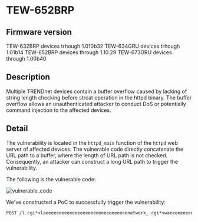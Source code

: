 # TEW-652BRP

## Firmware version
TEW-632BRP devices trhough 1.010b32
TEW-634GRU devices trhough 1.01b14
TEW-652BRP devices through 1.10.29
TEW-673GRU devices through 1.00b40


## Description
Multiple TRENDnet devices contain a buffer overflow caused by lacking of string length checking before strcat operation in the httpd binary. The buffer overflow allows an unauthenticated attacker to conduct DoS or potentially command injection to the affected devices.

## Detail
The vulnerability is located in the `httpd_main` function of the `httpd` web server of affected devices.
The vulnerable code directly concatenate the URL path to a buffer, where the length of URL path is not checked. Consequently, an attacker can construct a long URL path to trigger the vulnerability.

The following is the vulnerable code:

![vulnerable_code](request_path_overflow)

We've constructed a PoC to successfully trigger the vulnerability:

```txt
POST /l.cgi*<laeeeeeeeeeeeeeeeeeeeeeeeeeeeeeeenetwork_.cgi*<waeeeeeeeeeeeeeeestatuse.ceeeeenetwork_.cgi*<waeeeeeeeeeeeeeestatuse.cmo 
```
